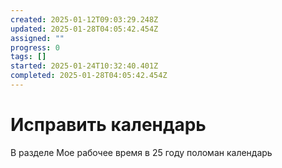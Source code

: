 ```yaml
---
created: 2025-01-12T09:03:29.248Z
updated: 2025-01-28T04:05:42.454Z
assigned: ""
progress: 0
tags: []
started: 2025-01-24T10:32:40.401Z
completed: 2025-01-28T04:05:42.454Z
---
```


# Исправить календарь

В разделе Мое рабочее время в 25 году поломан календарь
